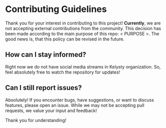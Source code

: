 # Contributing Guidelines

Thank you for your interest in contributing to this project! **Currently**, we are not accepting external contributions from the community. This decision has been made according to the main purpose of this repo: < PURPOSE >. The good news is, that this policy can be revised in the future.

## How can I stay informed?

Right now we do not have social media streams in Kelysty organization.
So, feel absolutely free to watch the repository for updates!

## Can I still report issues?

Absolutely! If you encounter bugs, have suggestions, or want to discuss features, please open an issue. While we may not be accepting pull requests, we value your input and feedback!

Thank you for understanding!
